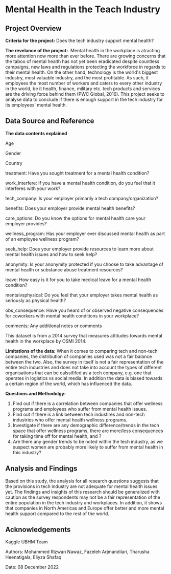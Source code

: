 # Mental Health in the Teach Industry

## **Project Overview**
**Criteria for the project:** Does the tech industry support mental health?
        
**The revelance of the project:**  Mental health in the workplace is atracting more attention now more than ever before. There are growing concerns that the taboo of mental health has not yet been eradicated despite countless campaigns, new laws and regulations protecting the workforce in regards to their mental health. On the other hand, technology is the world's biggest industry, most valuable industry, and the most profitable. As such, it employees the most number of workers and caters to every other industry in the world, be it health, finance, military etc. tech products and services are the driving force behind them (PWC Global, 2016). This project seeks to analyse data to conclude if there is enough support in the tech industry for its employees' mental health. 

## **Data Source and Reference**
**The data contents explained**

Age

Gender

Country

treatment: Have you sought treatment for a mental health condition?

work_interfere: If you have a mental health condition, do you feel that it interferes with your work?

tech_company: Is your employer primarily a tech company/organization?

benefits: Does your employer provide mental health benefits?

care_options: Do you know the options for mental health care your employer provides?

wellness_program: Has your employer ever discussed mental health as part of an employee wellness program?

seek_help: Does your employer provide resources to learn more about mental health issues and how to seek help?

anonymity: Is your anonymity protected if you choose to take advantage of mental health or substance abuse treatment resources?

leave: How easy is it for you to take medical leave for a mental health condition?

mentalvsphysical: Do you feel that your employer takes mental health as seriously as physical health?

obs_consequence: Have you heard of or observed negative consequences for coworkers with mental health conditions in your workplace?

comments: Any additional notes or comments

This dataset is from a 2014 survey that measures attitudes towards mental health in the workplace by OSMI 2014.

**Limitations of the data:** When it comes to comparing tech and non-tech companies, the distribution of companies used was not a fair balance between the two. Also, the survey in itself is not a fair representation of the entire tech industries and does not take into account the types of different organisations that can be calssififed as a tech company, e.g. one that operates in logistics vs social media. 
In addition the data is biased towards a certain region of the world, which has influenced the data.

**Questions and Methodolgy:**
1. Find out if there is a correlation between companies that offer wellness programs and employees who suffer from mental health issues.
2. Find out if there is a link between tech industires and non-tech industries who offer mental health wellness programs.
3. Investigate if there are any demographic difference/trends in the tech space that offer wellness programs, there are more/less consequences for taking time off for mental health, and ? 
4. Are there any gender trends to be noted within the tech industry, as we suspect women are probably more likely to suffer from mental health in this industry?


## **Analysis and Findings**

Based on this study, the analysis for all research questions suggests that the provisions in tech industry are not adequate for mental health issues yet. The findings and insights of this research should be generalized with caution as the survey respondents may not be a fair representation of the entire population in the tech industry and workplaces.
In addition, it shows that companies in North Americas and Europe offer better and more mental health support compared to the rest of the world.

## **Acknowledgements**
Kaggle
UBHM Team


Authors: Mohammed Rizwan Nawaz, Fazeleh Arjmandilari, Tharusha Heenatigala, Eliyza Shafaq

Date: 08 December 2022
